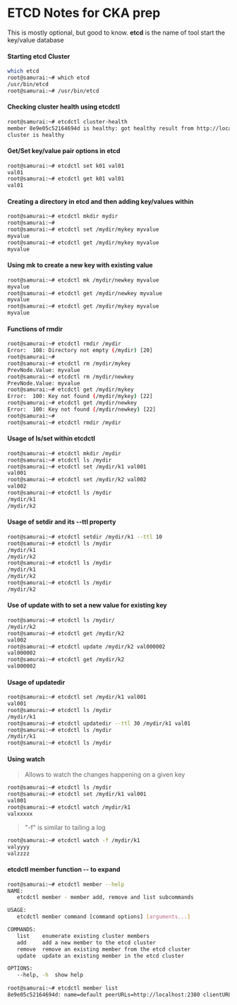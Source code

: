 
# ETCD Notes for CKA prep

This is mostly optional, but good to know. 
**etcd** is the name of tool start the key/value database


#### Starting etcd Cluster
```bash
which etcd
root@samurai:~# which etcd
/usr/bin/etcd
root@samurai:~# /usr/bin/etcd
```

#### Checking cluster health using etcdctl
```bash
root@samurai:~# etcdctl cluster-health
member 8e9e05c52164694d is healthy: got healthy result from http://localhost:2379
cluster is healthy
```

#### Get/Set key/value pair options in etcd
```bash
root@samurai:~# etcdctl set k01 val01
val01
root@samurai:~# etcdctl get k01 val01
val01
```

#### Creating a directory in etcd and then adding key/values within
```bash
root@samurai:~# etcdctl mkdir mydir 
root@samurai:~# 
root@samurai:~# etcdctl set /mydir/mykey myvalue
myvalue
root@samurai:~# etcdctl get /mydir/mykey myvalue
myvalue
```

#### Using mk to create a new key with existing value
```bash
root@samurai:~# etcdctl mk /mydir/newkey myvalue
myvalue
root@samurai:~# etcdctl get /mydir/newkey myvalue
myvalue
root@samurai:~# etcdctl get /mydir/mykey myvalue
myvalue
```

#### Functions of rmdir 
```bash
root@samurai:~# etcdctl rmdir /mydir
Error:  108: Directory not empty (/mydir) [20]
root@samurai:~# 
root@samurai:~# etcdctl rm /mydir/mykey
PrevNode.Value: myvalue
root@samurai:~# etcdctl rm /mydir/newkey
PrevNode.Value: myvalue
root@samurai:~# etcdctl get /mydir/mykey
Error:  100: Key not found (/mydir/mykey) [22]
root@samurai:~# etcdctl get /mydir/newkey
Error:  100: Key not found (/mydir/newkey) [22]
root@samurai:~# 
root@samurai:~# etcdctl rmdir /mydir
```


#### Usage of ls/set within etcdctl
```bash
root@samurai:~# etcdctl mkdir /mydir
root@samurai:~# etcdctl ls /mydir
root@samurai:~# etcdctl set /mydir/k1 val001
val001
root@samurai:~# etcdctl set /mydir/k2 val002
val002
root@samurai:~# etcdctl ls /mydir
/mydir/k1
/mydir/k2
```

#### Usage of setdir and its --ttl property
```bash
root@samurai:~# etcdctl setdir /mydir/k1 --ttl 10
root@samurai:~# etcdctl ls /mydir
/mydir/k1
/mydir/k2
root@samurai:~# etcdctl ls /mydir
/mydir/k1
/mydir/k2
root@samurai:~# etcdctl ls /mydir
/mydir/k2
```

#### Use of update with to set a new value for existing key
```bash
root@samurai:~# etcdctl ls /mydir/
/mydir/k2
root@samurai:~# etcdctl get /mydir/k2
val002
root@samurai:~# etcdctl update /mydir/k2 val000002
val000002
root@samurai:~# etcdctl get /mydir/k2
val000002
```

#### Usage of updatedir
```bash
root@samurai:~# etcdctl set /mydir/k1 val001 
val001
root@samurai:~# etcdctl ls /mydir
/mydir/k1
root@samurai:~# etcdctl updatedir --ttl 30 /mydir/k1 val01
root@samurai:~# etcdctl ls /mydir
/mydir/k1
root@samurai:~# etcdctl ls /mydir
```

#### Using watch
> Allows to watch the changes happening on a given key
```bash
root@samurai:~# etcdctl ls /mydir
root@samurai:~# etcdctl set /mydir/k1 val001
val001
root@samurai:~# etcdctl watch /mydir/k1 
valxxxxx
```

> "-f" is similar to tailing a log 
```bash
root@samurai:~# etcdctl watch -f /mydir/k1 
valyyyy
valzzzz
```

#### etcdctl member function -- to expand
```bash
root@samurai:~# etcdctl member --help
NAME:
   etcdctl member - member add, remove and list subcommands

USAGE:
   etcdctl member command [command options] [arguments...]

COMMANDS:
   list    enumerate existing cluster members
   add     add a new member to the etcd cluster
   remove  remove an existing member from the etcd cluster
   update  update an existing member in the etcd cluster

OPTIONS:
   --help, -h  show help
   
root@samurai:~# etcdctl member list
8e9e05c52164694d: name=default peerURLs=http://localhost:2380 clientURLs=http://localhost:2379 isLeader=true
```








